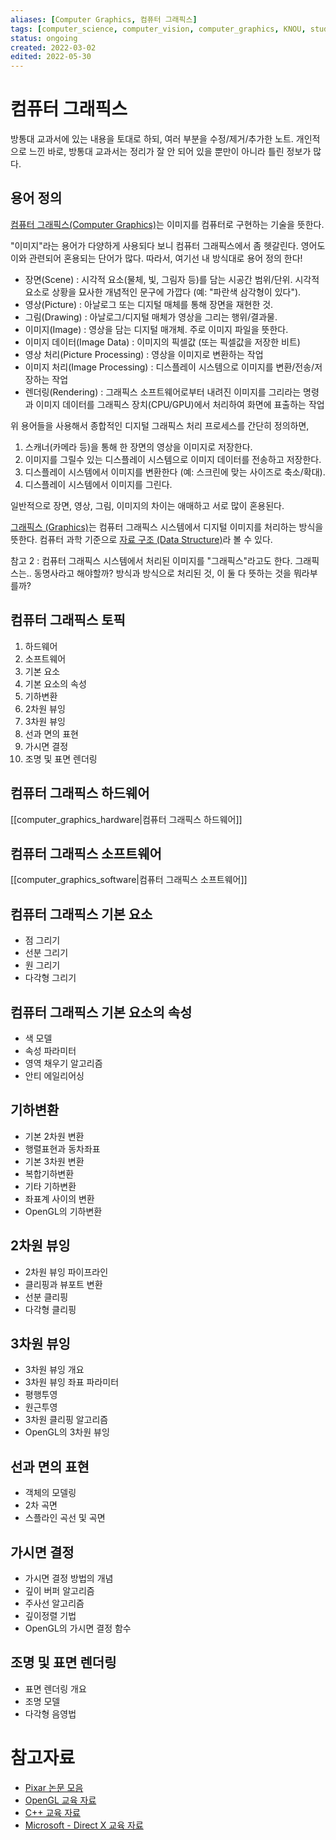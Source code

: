 ```yaml
---
aliases: [Computer Graphics, 컴퓨터 그래픽스]
tags: [computer_science, computer_vision, computer_graphics, KNOU, study]
status: ongoing
created: 2022-03-02
edited: 2022-05-30
---
```


# 컴퓨터 그래픽스
방통대 교과서에 있는 내용을 토대로 하되, 여러 부분을 수정/제거/추가한 노트. 개인적으로 느낀 바로, 방통대 교과서는 정리가 잘 안 되어 있을 뿐만이 아니라 틀린 정보가 많다.

## 용어 정의
[컴퓨터 그래픽스(Computer Graphics)](https://en.wikipedia.org/wiki/Computer_graphics)는 이미지를 컴퓨터로 구현하는 기술을 뜻한다.

"이미지"라는 용어가 다양하게 사용되다 보니 컴퓨터 그래픽스에서 좀 헷갈린다. 영어도 이와 관련되어 혼용되는 단어가 많다. 따라서, 여기선 내 방식대로 용어 정의 한다!
- 장면(Scene) : 시각적 요소(물체, 빛, 그림자 등)를 담는 시공간 범위/단위. 시각적 요소로 상황을 묘사한 개념적인 문구에 가깝다 (예: "파란색 삼각형이 있다").
- 영상(Picture) : 아날로그 또는 디지털 매체를 통해 장면을 재현한 것.
- 그림(Drawing) : 아날로그/디지털 매체가 영상을 그리는 행위/결과물.
- 이미지(Image) :  영상을 담는 디지털 매개체. 주로 이미지 파일을 뜻한다.
- 이미지 데이터(Image Data) : 이미지의 픽셀값 (또는 픽셀값을 저장한 비트)
- 영상 처리(Picture Processing) : 영상을 이미지로 변환하는 작업
- 이미지 처리(Image Processing) : 디스플레이 시스템으로 이미지를 변환/전송/저장하는 작업
- 렌더링(Rendering) : 그래픽스 소프트웨어로부터 내려진 이미지를 그리라는 명령과 이미지 데이터를 그래픽스 장치(CPU/GPU)에서 처리하여 화면에 표출하는 작업

위 용어들을 사용해서 종합적인 디지털 그래픽스 처리 프로세스를 간단히 정의하면,
1. 스캐너(카메라 등)을 통해 한 장면의 영상을 이미지로 저장한다.
2.  이미지를 그릴수 있는 디스플레이 시스템으로 이미지 데이터를 전송하고 저장한다.
3.  디스플레이 시스템에서 이미지를 변환한다 (예: 스크린에 맞는 사이즈로 축소/확대).
4.  디스플레이 시스템에서 이미지를 그린다.

일반적으로 장면, 영상, 그림, 이미지의 차이는 애매하고 서로 많이 혼용된다.

[그래픽스 (Graphics)](https://en.wikipedia.org/wiki/Graphics)는 컴퓨터 그래픽스 시스템에서 디지털 이미지를 처리하는 방식을 뜻한다. 컴퓨터 과학 기준으로 [자료 구조 (Data Structure)](https://en.wikipedia.org/wiki/Data_structure)라 볼 수 있다.

참고 2 : 컴퓨터 그래픽스 시스템에서 처리된 이미지를 "그래픽스"라고도 한다. 그래픽스는.. 동명사라고 해야할까? 방식과 방식으로 처리된 것, 이 둘 다 뜻하는 것을 뭐라부를까?

## 컴퓨터 그래픽스 토픽
1. 하드웨어
2. 소프트웨어
3. 기본 요소
4. 기본 요소의 속성
5. 기하변환
6. 2차원 뷰잉
7. 3차원 뷰잉
8. 선과 면의 표현
9. 가시면 결정
10. 조명 및 표면 렌더링

## 컴퓨터 그래픽스 하드웨어
[[computer_graphics_hardware|컴퓨터 그래픽스 하드웨어]]

## 컴퓨터 그래픽스 소프트웨어
[[computer_graphics_software|컴퓨터 그래픽스 소프트웨어]]

## 컴퓨터 그래픽스 기본 요소
- 점 그리기
- 선분 그리기
- 원 그리기
- 다각형 그리기

## 컴퓨터 그래픽스 기본 요소의 속성
- 색 모델
- 속성 파라미터
- 영역 채우기 알고리즘
- 안티 에일리어싱

## 기하변환
- 기본 2차원 변환
- 행렬표현과 동차좌표
- 기본 3차원 변환
- 복합기하변환
- 기타 기하변환
- 좌표계 사이의 변환
- OpenGL의 기하변환

## 2차원 뷰잉
- 2차원 뷰잉 파이프라인
- 클리핑과 뷰포트 변환
- 선분 클리핑
- 다각형 클리핑

## 3차원 뷰잉
- 3차원 뷰잉 개요
- 3차원 뷰잉 좌표 파라미터
- 평행투영
- 원근투영
- 3차원 클리핑 알고리즘
- OpenGL의 3차원 뷰잉

## 선과 면의 표현
- 객체의 모델링
- 2차 곡면
- 스플라인 곡선 및 곡면

## 가시면 결정
- 가시면 결정 방법의 개념
- 깊이 버퍼 알고리즘
- 주사선 알고리즘
- 깊이정렬 기법
- OpenGL의 가시면 결정 함수

## 조명 및 표면 렌더링
- 표면 렌더링 개요
- 조명 모델
- 다각형 음영법


# 참고자료
- [Pixar 논문 모음](https://graphics.pixar.com/library/)
- [OpenGL 교육 자료](https://learnopengl.com/)
- [C++ 교육 자료](https://www.learncpp.com/)
- [Microsoft - Direct X 교육 자료](https://docs.microsoft.com/en-us/windows/uwp/gaming/directx-programming)